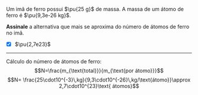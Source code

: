 Um imã de ferro possui $\pu{25 g}$ de massa. A massa de um átomo de ferro é $\pu{9,3e-26 kg}$.

**Assinale** a alternativa que mais se aproxima do número de átomos de ferro no imã.

- [x] $\pu{2,7e23}$

---

Cálculo do número de átomos de ferro:
$$N=\frac{m_{\text{total}}}{m_{\text{por átomo}}}$$
$$N= \frac{25\cdot10^{-3}\,kg}{9,3\cdot10^{-26}\,kg/\text{átomo}}\approx 2,7\cdot10^{23}\text{ átomos}$$

